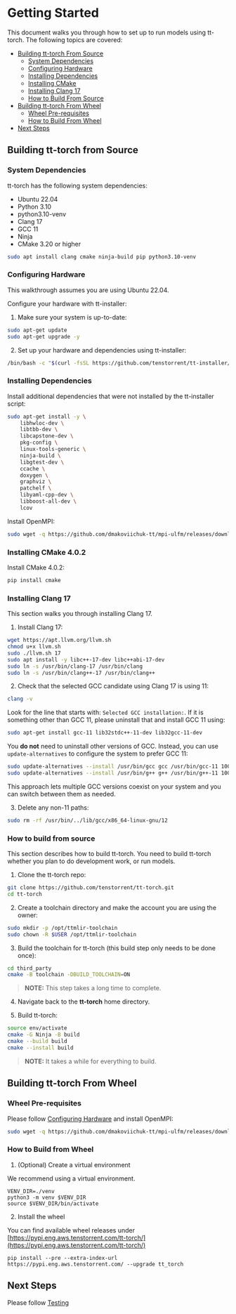 # Getting Started

This document walks you through how to set up to run models using tt-torch. The following topics are covered:

* [Building tt-torch From Source](#building-tt-torch-from-source)
    * [System Dependencies](#system-dependencies)
    * [Configuring Hardware](#configuring-hardware)
    * [Installing Dependencies](#installing-dependencies)
    * [Installing CMake](#installing-cmake-402)
    * [Installing Clang 17](#installing-clang-17)
    * [How to Build From Source](#how-to-build-from-source)
* [Building tt-torch From Wheel](#building-tt-torch-from-wheel)
    * [Wheel Pre-requisites](#wheel-pre-requisites)
    * [How to Build From Wheel](#how-to-build-from-wheel)
* [Next Steps](#next-steps)

## Building tt-torch from Source

### System Dependencies

tt-torch has the following system dependencies:
* Ubuntu 22.04
* Python 3.10
* python3.10-venv
* Clang 17
* GCC 11
* Ninja
* CMake 3.20 or higher

```bash
sudo apt install clang cmake ninja-build pip python3.10-venv
```

### Configuring Hardware

This walkthrough assumes you are using Ubuntu 22.04.

Configure your hardware with tt-installer:

1. Make sure your system is up-to-date:

```bash
sudo apt-get update
sudo apt-get upgrade -y
```

2. Set up your hardware and dependencies using tt-installer:

```bash
/bin/bash -c "$(curl -fsSL https://github.com/tenstorrent/tt-installer/releases/latest/download/install.sh)"
```

### Installing Dependencies

Install additional dependencies that were not installed by the tt-installer script:

```bash
sudo apt-get install -y \
    libhwloc-dev \
    libtbb-dev \
    libcapstone-dev \
    pkg-config \
    linux-tools-generic \
    ninja-build \
    libgtest-dev \
    ccache \
    doxygen \
    graphviz \
    patchelf \
    libyaml-cpp-dev \
    libboost-all-dev \
    lcov
```

Install OpenMPI:

```bash
sudo wget -q https://github.com/dmakoviichuk-tt/mpi-ulfm/releases/download/v5.0.7-ulfm/openmpi-ulfm_5.0.7-1_amd64.deb -O /tmp/openmpi-ulfm.deb && sudo apt install /tmp/openmpi-ulfm.deb
```

### Installing CMake 4.0.2

Install CMake 4.0.2:

```bash
pip install cmake
```

### Installing Clang 17
This section walks you through installing Clang 17.

1. Install Clang 17:

```bash
wget https://apt.llvm.org/llvm.sh
chmod u+x llvm.sh
sudo ./llvm.sh 17
sudo apt install -y libc++-17-dev libc++abi-17-dev
sudo ln -s /usr/bin/clang-17 /usr/bin/clang
sudo ln -s /usr/bin/clang++-17 /usr/bin/clang++
```

2. Check that the selected GCC candidate using Clang 17 is using 11:

```bash
clang -v
```

Look for the line that starts with: `Selected GCC installation:`. If it is something other than GCC 11, please uninstall that and install GCC 11 using:

```bash
sudo apt-get install gcc-11 lib32stdc++-11-dev lib32gcc-11-dev
```

You **do not** need to uninstall other versions of GCC. Instead, you can use `update-alternatives` to configure the system to prefer GCC 11:

```bash
sudo update-alternatives --install /usr/bin/gcc gcc /usr/bin/gcc-11 100
sudo update-alternatives --install /usr/bin/g++ g++ /usr/bin/g++-11 100
```

This approach lets multiple GCC versions coexist on your system and you can switch between them as needed.

3. Delete any non-11 paths:

```bash
sudo rm -rf /usr/bin/../lib/gcc/x86_64-linux-gnu/12
```

### How to build from source
This section describes how to build tt-torch. You need to build tt-torch whether you plan to do development work, or run models.

1. Clone the tt-torch repo:

```bash
git clone https://github.com/tenstorrent/tt-torch.git
cd tt-torch
```

2. Create a toolchain directory and make the account you are using the owner:

```bash
sudo mkdir -p /opt/ttmlir-toolchain
sudo chown -R $USER /opt/ttmlir-toolchain
```

3. Build the toolchain for tt-torch (this build step only needs to be done once):

```bash
cd third_party
cmake -B toolchain -DBUILD_TOOLCHAIN=ON
```

>**NOTE:** This step takes a long time to complete.

4. Navigate back to the **tt-torch** home directory.

5. Build tt-torch:

```bash
source env/activate
cmake -G Ninja -B build
cmake --build build
cmake --install build
```

>**NOTE:** It takes a while for everything to build.

## Building tt-torch From Wheel

### Wheel Pre-requisites

Please follow [Configuring Hardware](#configuring-hardware) and install OpenMPI:

```bash
sudo wget -q https://github.com/dmakoviichuk-tt/mpi-ulfm/releases/download/v5.0.7-ulfm/openmpi-ulfm_5.0.7-1_amd64.deb -O /tmp/openmpi-ulfm.deb && sudo apt install /tmp/openmpi-ulfm.deb
```

### How to Build from Wheel

1. (Optional) Create a virtual environment

We recommend using a virtual environment.

```
VENV_DIR=./venv
python3 -m venv $VENV_DIR
source $VENV_DIR/bin/activate
```

2. Install the wheel

You can find available wheel releases under [https://pypi.eng.aws.tenstorrent.com/tt-torch/](https://pypi.eng.aws.tenstorrent.com/tt-torch/)

```
pip install --pre --extra-index-url https://pypi.eng.aws.tenstorrent.com/ --upgrade tt_torch
```

## Next Steps

Please follow [Testing](test.md)
